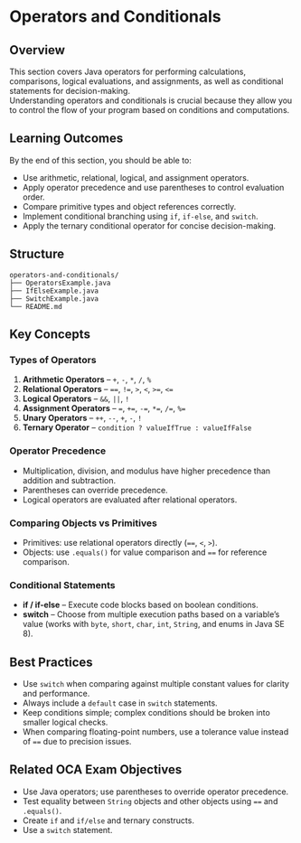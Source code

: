 # Operators and Conditionals

## Overview
This section covers Java operators for performing calculations, comparisons, logical evaluations, and assignments, as well as conditional statements for decision-making.  
Understanding operators and conditionals is crucial because they allow you to control the flow of your program based on conditions and computations.

## Learning Outcomes
By the end of this section, you should be able to:
- Use arithmetic, relational, logical, and assignment operators.
- Apply operator precedence and use parentheses to control evaluation order.
- Compare primitive types and object references correctly.
- Implement conditional branching using `if`, `if-else`, and `switch`.
- Apply the ternary conditional operator for concise decision-making.

## Structure
```
operators-and-conditionals/
├── OperatorsExample.java
├── IfElseExample.java
├── SwitchExample.java
└── README.md
```

## Key Concepts

### Types of Operators
1. **Arithmetic Operators** – `+`, `-`, `*`, `/`, `%`
2. **Relational Operators** – `==`, `!=`, `>`, `<`, `>=`, `<=`
3. **Logical Operators** – `&&`, `||`, `!`
4. **Assignment Operators** – `=`, `+=`, `-=`, `*=`, `/=`, `%=`
5. **Unary Operators** – `++`, `--`, `+`, `-`, `!`
6. **Ternary Operator** – `condition ? valueIfTrue : valueIfFalse`

### Operator Precedence
- Multiplication, division, and modulus have higher precedence than addition and subtraction.
- Parentheses can override precedence.
- Logical operators are evaluated after relational operators.

### Comparing Objects vs Primitives
- Primitives: use relational operators directly (`==`, `<`, `>`).
- Objects: use `.equals()` for value comparison and `==` for reference comparison.

### Conditional Statements
- **if / if-else** – Execute code blocks based on boolean conditions.
- **switch** – Choose from multiple execution paths based on a variable’s value (works with `byte`, `short`, `char`, `int`, `String`, and enums in Java SE 8).

## Best Practices
- Use `switch` when comparing against multiple constant values for clarity and performance.
- Always include a `default` case in `switch` statements.
- Keep conditions simple; complex conditions should be broken into smaller logical checks.
- When comparing floating-point numbers, use a tolerance value instead of `==` due to precision issues.

## Related OCA Exam Objectives
- Use Java operators; use parentheses to override operator precedence.
- Test equality between `String` objects and other objects using `==` and `.equals()`.
- Create `if` and `if/else` and ternary constructs.
- Use a `switch` statement.